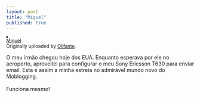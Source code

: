 ```yaml
---
layout: post
title: "Miguel"
published: true
---
```

<a href="http://www.flickr.com/photos/olifante/13289572/" title="photo sharing"><img src="http://photos10.flickr.com/13289572_1f3ef157f6_m.jpg" alt="" style="border: solid 2px #000000;" /></a><br /><span style="font-size: 0.9em; margin-top: 0px;"><a href="http://www.flickr.com/photos/olifante/13289572/">Miguel</a> <br />Originally uploaded by <a href="http://www.flickr.com/people/olifante/">Olifante</a>.</span><br clear="all" /><p>O meu irmão chegou hoje dos EUA. Enquanto esperava por ele no aeroporto, aproveitei para configurar o meu Sony Ericsson T630 para enviar email. Esta é assim a minha estreia no admirável mundo novo do Moblogging.<br /><br />Funciona mesmo!</p>

